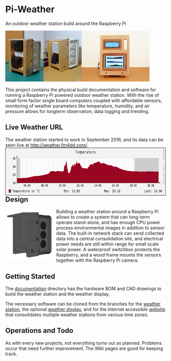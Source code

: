 # Pi-Weather

An outdoor weather station build around the Raspberry Pi

<img align="left" src="documentation\weather-station-v1.0\images\weather-station-v10-10.jpg" height="160px" width="120px"><img align="left" src="documentation\weather-station-v1.1\images\weather-station-v11-02.jpg" height="160px" width="120px"><img src="documentation\weather-display-v1.0\images\weather-display-v10-05.jpg" height="160x" width="213px">

This project contains the physical build documentation and software for running a Raspberry Pi powered outdoor weather station. With the rise of small form factor single board computers coupled with affordable sensors, monitoring of weather parameters like temperature, humidity, and air pressure allows for longterm observation, data logging and trending.

## Live Weather URL

The weather station started to work in September 2016, and its data can be seen live at <a href="http://weather.fm4dd.com/">http://weather.fm4dd.com/</a>.
<img align="left" src="documentation\weather-station-v1.1\images\graph-example-temp1.png" height="150px" width="700px">

## Design

<img align="left" src="documentation\weather-station-v1.0\images\weather-station-v10-11.jpg" height="160px" width="160px">

Building a weather station around a Raspberry Pi allows to create a system that can long-term operate stand-alone, and has enough CPU power process environmental images in addition to sensor data. The built-in network stack can send collected data into a central consolidation site, and electrical power needs are still within range for small scale solar power. A waterproof switchbox protects the Raspberry, and a wood frame mounts the sensors together with the Raspberry Pi camera.

## Getting Started

The <a href="documentation">documentation</a> directory has the hardware BOM and CAD drawings to build the weather station and the weather display.

The necessary software can be cloned from the branches for the <a href="weather-station">weather station</a>, the optional <a href="weather-display">weather display</a>, and for the Internet accessible <a href="weather-web">website</a> that consolidates multiple weather stations from various time zones.

## Operations and Todo

As with every new projects, not everything turns out as planned. Problems occur that need further improvement. The Wiki pages are good for keeping track.

